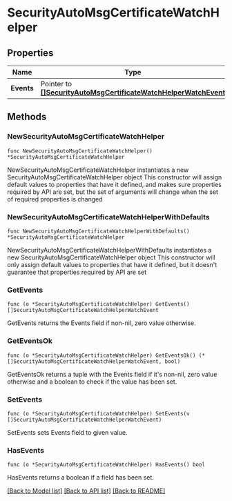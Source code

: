 # SecurityAutoMsgCertificateWatchHelper

## Properties

Name | Type | Description | Notes
------------ | ------------- | ------------- | -------------
**Events** | Pointer to [**[]SecurityAutoMsgCertificateWatchHelperWatchEvent**](SecurityAutoMsgCertificateWatchHelperWatchEvent.md) |  | [optional] 

## Methods

### NewSecurityAutoMsgCertificateWatchHelper

`func NewSecurityAutoMsgCertificateWatchHelper() *SecurityAutoMsgCertificateWatchHelper`

NewSecurityAutoMsgCertificateWatchHelper instantiates a new SecurityAutoMsgCertificateWatchHelper object
This constructor will assign default values to properties that have it defined,
and makes sure properties required by API are set, but the set of arguments
will change when the set of required properties is changed

### NewSecurityAutoMsgCertificateWatchHelperWithDefaults

`func NewSecurityAutoMsgCertificateWatchHelperWithDefaults() *SecurityAutoMsgCertificateWatchHelper`

NewSecurityAutoMsgCertificateWatchHelperWithDefaults instantiates a new SecurityAutoMsgCertificateWatchHelper object
This constructor will only assign default values to properties that have it defined,
but it doesn't guarantee that properties required by API are set

### GetEvents

`func (o *SecurityAutoMsgCertificateWatchHelper) GetEvents() []SecurityAutoMsgCertificateWatchHelperWatchEvent`

GetEvents returns the Events field if non-nil, zero value otherwise.

### GetEventsOk

`func (o *SecurityAutoMsgCertificateWatchHelper) GetEventsOk() (*[]SecurityAutoMsgCertificateWatchHelperWatchEvent, bool)`

GetEventsOk returns a tuple with the Events field if it's non-nil, zero value otherwise
and a boolean to check if the value has been set.

### SetEvents

`func (o *SecurityAutoMsgCertificateWatchHelper) SetEvents(v []SecurityAutoMsgCertificateWatchHelperWatchEvent)`

SetEvents sets Events field to given value.

### HasEvents

`func (o *SecurityAutoMsgCertificateWatchHelper) HasEvents() bool`

HasEvents returns a boolean if a field has been set.


[[Back to Model list]](../README.md#documentation-for-models) [[Back to API list]](../README.md#documentation-for-api-endpoints) [[Back to README]](../README.md)



